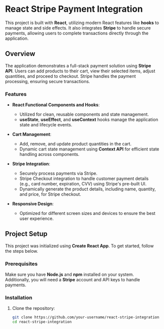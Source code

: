 # React Stripe Payment Integration

This project is built with **React**, utilizing modern React features like **hooks** to manage state and side effects. It also integrates **Stripe** to handle secure payments, allowing users to complete transactions directly through the application.

## Overview

The application demonstrates a full-stack payment solution using **Stripe API**. Users can add products to their cart, view their selected items, adjust quantities, and proceed to checkout. Stripe handles the payment processing, ensuring secure transactions.

### Features
- **React Functional Components and Hooks**: 
  - Utilized for clean, reusable components and state management.
  - **useState**, **useEffect**, and **useContext** hooks manage the application state and lifecycle events.
  
- **Cart Management**:
  - Add, remove, and update product quantities in the cart.
  - Dynamic cart state management using **Context API** for efficient state handling across components.
  
- **Stripe Integration**:
  - Securely process payments via Stripe.
  - Stripe Checkout integration to handle customer payment details (e.g., card number, expiration, CVV) using Stripe's pre-built UI.
  - Dynamically generate the product details, including name, quantity, and price, for Stripe checkout.

- **Responsive Design**: 
  - Optimized for different screen sizes and devices to ensure the best user experience.

## Project Setup

This project was initialized using **Create React App**. To get started, follow the steps below.

### Prerequisites

Make sure you have **Node.js** and **npm** installed on your system. Additionally, you will need a **Stripe** account and API keys to handle payments.

### Installation

1. Clone the repository:
   ```bash
   git clone https://github.com/your-username/react-stripe-integration.git
   cd react-stripe-integration
